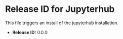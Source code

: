 # Release ID for Jupyterhub

This file triggers an install of the jupyterhub installation.

 - **Release ID:** 0.0.0